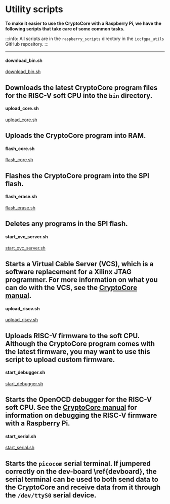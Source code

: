 # Utility scripts

**To make it easier to use the CryptoCore with a Raspberry Pi, we have the following scripts that take care of some common tasks.**

:::info:
All scripts are in the `raspberry_scripts` directory in the `iccfgpa_utils` GitHub repository.
:::

---------------
#### **download_bin.sh** ####
[download_bin.sh](https://gitlab.com/iccfpga-rv/iccfpga-utils/blob/master/raspberry_scripts/download_bin.sh)

Downloads the latest CryptoCore program files for the RISC-V soft CPU into the `bin` directory.
---
#### **upload_core.sh** ####
[upload_core.sh](https://gitlab.com/iccfpga-rv/iccfpga-utils/blob/master/raspberry_scripts/upload_core.sh)

Uploads the CryptoCore program into RAM. 
---
#### **flash_core.sh** ####
[flash_core.sh](https://gitlab.com/iccfpga-rv/iccfpga-utils/blob/master/raspberry_scripts/flash_core.sh)

Flashes the CryptoCore program into the SPI flash.
---
#### **flash_erase.sh** ####
[flash_erase.sh](https://gitlab.com/iccfpga-rv/iccfpga-utils/blob/master/raspberry_scripts/flash_erase.sh)

Deletes any programs in the SPI flash.
---
#### **start_xvc_server.sh** ####
[start_xvc_server.sh](https://gitlab.com/iccfpga-rv/iccfpga-utils/blob/master/raspberry_scripts/start_xvc_server.sh)

Starts a Virtual Cable Server (VCS), which is a software replacement for a Xilinx JTAG programmer.
For more information on what you can do with the VCS, see the [CryptoCore manual](https://gitlab.com/iccfpga-rv/iccfpga-manual/blob/master/iccfpga.pdf).
---
#### **upload_riscv.sh** ####
[upload_riscv.sh](https://gitlab.com/iccfpga-rv/iccfpga-utils/blob/master/raspberry_scripts/upload_riscv.sh)

Uploads RISC-V firmware to the soft CPU. Although the CryptoCore program comes with the latest firmware, you may want to use this script to upload custom firmware.
---
#### **start_debugger.sh** ####
[start_debugger.sh](https://gitlab.com/iccfpga-rv/iccfpga-utils/blob/master/raspberry_scripts/start_debugger.sh)

Starts the OpenOCD debugger for the RISC-V soft CPU. See the [CryptoCore manual](https://gitlab.com/iccfpga-rv/iccfpga-manual/blob/master/iccfpga.pdf) for information on debugging the RISC-V firmware with a Raspberry Pi.
---
#### **start_serial.sh** ####
[start_serial.sh](https://gitlab.com/iccfpga-rv/iccfpga-utils/blob/master/raspberry_scripts/start_serial.sh)

Starts the `picocom` serial terminal. If jumpered correctly on the dev-board \ref{devboard}, the serial terminal can be used to both send data to the CryptoCore and receive data from it through the `/dev/ttyS0` serial device.
---------------